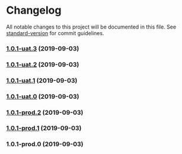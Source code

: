 # Changelog

All notable changes to this project will be documented in this file. See [standard-version](https://github.com/conventional-changelog/standard-version) for commit guidelines.

### [1.0.1-uat.3](https://github.com/qianzhaoy/taor-bug__loop-render/compare/v1.0.1-uat.2...v1.0.1-uat.3) (2019-09-03)



### [1.0.1-uat.2](https://github.com/qianzhaoy/taor-bug__loop-render/compare/v1.0.1-uat.1...v1.0.1-uat.2) (2019-09-03)



### [1.0.1-uat.1](https://github.com/qianzhaoy/taor-bug__loop-render/compare/v1.0.1-uat.0...v1.0.1-uat.1) (2019-09-03)



### [1.0.1-uat.0](https://github.com/qianzhaoy/taor-bug__loop-render/compare/v1.0.1-prod.2...v1.0.1-uat.0) (2019-09-03)



### [1.0.1-prod.2](https://github.com/qianzhaoy/taor-bug__loop-render/compare/v1.0.1-prod.1...v1.0.1-prod.2) (2019-09-03)



### [1.0.1-prod.1](https://github.com/qianzhaoy/taor-bug__loop-render/compare/v1.0.1-prod.0...v1.0.1-prod.1) (2019-09-03)



### 1.0.1-prod.0 (2019-09-03)
